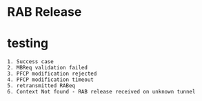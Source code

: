 # RAB Release
# testing 
    1. Success case
    2. MBReq validation failed
    3. PFCP modification rejected
    4. PFCP modification timeout
    5. retransmitted RABeq
    6. Context Not found - RAB release received on unknown tunnel
